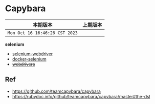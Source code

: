 # Capybara

|本期版本|上期版本
|:---:|:---:
`Mon Oct 16 16:46:26 CST 2023` |

**selenium**

* [selenium-webdriver](https://github.com/SeleniumHQ/selenium/tree/master/rb)
* [docker-selenium](https://github.com/SeleniumHQ/docker-selenium)
* [~~webdrivers~~](https://github.com/titusfortner/webdrivers)

## Ref

* <https://github.com/teamcapybara/capybara>
* <https://rubydoc.info/github/teamcapybara/capybara/master#the-dsl>